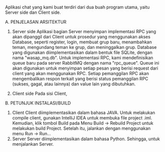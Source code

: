 Aplikasi chat yang kami buat terdiri dari dua buah program utama, yaitu Server side dan Client side.

A. PENJELASAN ARSITEKTUR
1. Server side
Aplikasi bagian Server menyimpan implementasi RPC yang akan dipanggil dari Client untuk prosedur yang menggunakan akses Database, seperti register, login, membuat grup baru, menambahkan teman, mengundang teman ke grup, dan meninggalkan grup. Database yang digunakan diimplementasikan dalam bentuk file SQLite, dengan nama "wasap_mq.db".
Untuk implementasi RPC, kami mendefinisikan queue baru pada server RabbitMQ dengan nama "rpc_queue". Queue ini akan digunakan untuk menyimpan setiap pesan yang berisi request dari client yang akan menggunakan RPC. Setiap pemanggilan RPC akan mengembalikan respon terkait yang berisi status pemanggilan RPC (sukses, gagal, atau lainnya) dan value lain yang dibutuhkan.

2. Client side
Pada sisi Client, 

B. PETUNJUK INSTALASI/BUILD
1. Client
   Client diimplementasikan dalam bahasa JAVA. Untuk melakukan compile client, gunakan IntelliJ IDEA untuk membuka file project .iml. Kemudian, klik tombol Build pada Menu Build -> Rebuild Project untuk melakukan build Project. Setelah itu, jalankan dengan menggunakan menu Run -> Run...
2. Server
   Server diimplementasikan dalam bahasa Python. Sehingga, untuk menjalankan Server.
